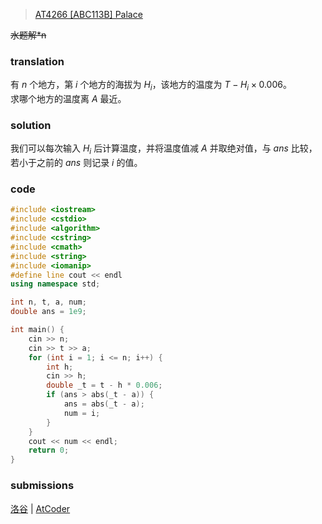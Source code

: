 > [AT4266 [ABC113B] Palace](https://www.luogu.com.cn/problem/AT4266)

~~水题解*n~~

### translation

有 $n$ 个地方，第 $i$ 个地方的海拔为 $H_i$，该地方的温度为 $T-H_i \times 0.006$。  
求哪个地方的温度离 $A$ 最近。

### solution

我们可以每次输入 $H_i$ 后计算温度，并将温度值减 $A$ 并取绝对值，与 $ans$ 比较，若小于之前的 $ans$ 则记录 $i$ 的值。

### code

```cpp
#include <iostream>
#include <cstdio>
#include <algorithm>
#include <cstring>
#include <cmath>
#include <string>
#include <iomanip>
#define line cout << endl
using namespace std;

int n, t, a, num;
double ans = 1e9;

int main() {
	cin >> n;
	cin >> t >> a;
	for (int i = 1; i <= n; i++) {
		int h;
		cin >> h;
		double _t = t - h * 0.006;
		if (ans > abs(_t - a)) {
			ans = abs(_t - a);
			num = i;
		}
	}
	cout << num << endl;
	return 0;
}
```

### submissions

[洛谷](https://www.luogu.com.cn/record/40861347) | [AtCoder](https://atcoder.jp/contests/abc113/submissions/17737544)